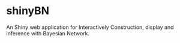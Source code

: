 # shinyBN
An Shiny web application for Interactively Construction, display and inference with Bayesian Network.
